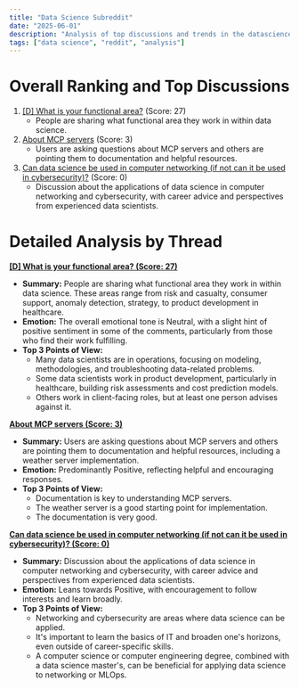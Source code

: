 ```yaml
---
title: "Data Science Subreddit"
date: "2025-06-01"
description: "Analysis of top discussions and trends in the datascience subreddit"
tags: ["data science", "reddit", "analysis"]
---
```


# Overall Ranking and Top Discussions
1.  [[D] What is your functional area?](https://www.reddit.com/r/datascience/comments/1l0fa7t/what_is_your_functional_area/) (Score: 27)
    *   People are sharing what functional area they work in within data science.
2.  [About MCP servers](https://www.reddit.com/r/datascience/comments/1l0dsfl/about_mcp_servers/) (Score: 3)
    *   Users are asking questions about MCP servers and others are pointing them to documentation and helpful resources.
3.  [Can data science be used in computer networking (if not can it be used in cybersecurity)?](https://www.reddit.com/r/datascience/comments/1l0wx56/can_data_science_be_used_in_computer_networking/) (Score: 0)
    *   Discussion about the applications of data science in computer networking and cybersecurity, with career advice and perspectives from experienced data scientists.

# Detailed Analysis by Thread
**[[D] What is your functional area? (Score: 27)](https://www.reddit.com/r/datascience/comments/1l0fa7t/what_is_your_functional_area/)**
*  **Summary:** People are sharing what functional area they work in within data science. These areas range from risk and casualty, consumer support, anomaly detection, strategy, to product development in healthcare.
*  **Emotion:** The overall emotional tone is Neutral, with a slight hint of positive sentiment in some of the comments, particularly from those who find their work fulfilling.
*  **Top 3 Points of View:**
    *   Many data scientists are in operations, focusing on modeling, methodologies, and troubleshooting data-related problems.
    *   Some data scientists work in product development, particularly in healthcare, building risk assessments and cost prediction models.
    *   Others work in client-facing roles, but at least one person advises against it.

**[About MCP servers (Score: 3)](https://www.reddit.com/r/datascience/comments/1l0dsfl/about_mcp_servers/)**
*  **Summary:** Users are asking questions about MCP servers and others are pointing them to documentation and helpful resources, including a weather server implementation.
*  **Emotion:** Predominantly Positive, reflecting helpful and encouraging responses.
*  **Top 3 Points of View:**
    *   Documentation is key to understanding MCP servers.
    *   The weather server is a good starting point for implementation.
    *   The documentation is very good.

**[Can data science be used in computer networking (if not can it be used in cybersecurity)? (Score: 0)](https://www.reddit.com/r/datascience/comments/1l0wx56/can_data_science_be_used_in_computer_networking/)**
*  **Summary:** Discussion about the applications of data science in computer networking and cybersecurity, with career advice and perspectives from experienced data scientists.
*  **Emotion:** Leans towards Positive, with encouragement to follow interests and learn broadly.
*  **Top 3 Points of View:**
    *   Networking and cybersecurity are areas where data science can be applied.
    *   It's important to learn the basics of IT and broaden one's horizons, even outside of career-specific skills.
    *   A computer science or computer engineering degree, combined with a data science master's, can be beneficial for applying data science to networking or MLOps.
